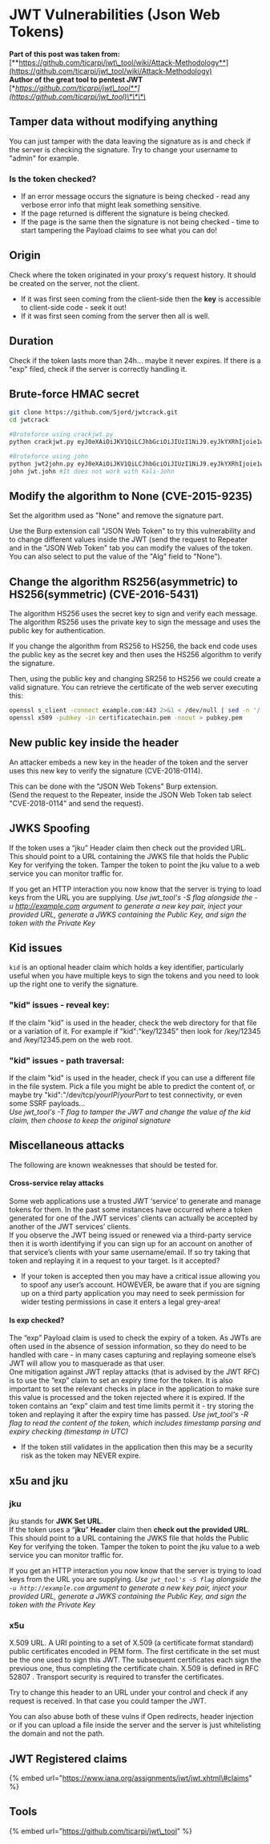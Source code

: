 # JWT Vulnerabilities \(Json Web Tokens\)

**Part of this post was taken from:** [**https://github.com/ticarpi/jwt\_tool/wiki/Attack-Methodology**](https://github.com/ticarpi/jwt_tool/wiki/Attack-Methodology)  
**Author of the great tool to pentest JWT** [**https://github.com/ticarpi/jwt\_tool**](https://github.com/ticarpi/jwt_tool)\*\*\*\*

## Tamper data without modifying anything

You can just tamper with the data leaving the signature as is and check if the server is checking the signature. Try to change your username to "admin" for example.

### **Is the token checked?**

* If an error message occurs the signature is being checked - read any verbose error info that might leak something sensitive.
* If the page returned is different the signature is being checked.
* If the page is the same then the signature is not being checked - time to start tampering the Payload claims to see what you can do!

## Origin

Check where the token originated in your proxy's request history. It should be created on the server, not the client.

* If it was first seen coming from the client-side then the **key** is accessible to client-side code - seek it out!
* If it was first seen coming from the server then all is well.

## Duration

Check if the token lasts more than 24h... maybe it never expires. If there is a "exp" filed, check if the server is correctly handling it.

## Brute-force HMAC secret 

```bash
git clone https://github.com/Sjord/jwtcrack.git
cd jwtcrack

#Bruteforce using crackjwt.py
python crackjwt.py eyJ0eXAiOiJKV1QiLCJhbGciOiJIUzI1NiJ9.eyJkYXRhIjoie1widXNlcm5hbWVcIjpcImFkbWluXCIsXCJyb2xlXCI6XCJhZG1pblwifSJ9.8R-KVuXe66y_DXVOVgrEqZEoadjBnpZMNbLGhM8YdAc /usr/share/wordlists/rockyou.txt

#Bruteforce using john
python jwt2john.py eyJ0eXAiOiJKV1QiLCJhbGciOiJIUzI1NiJ9.eyJkYXRhIjoie1widXNlcm5hbWVcIjpcImFkbWluXCIsXCJyb2xlXCI6XCJhZG1pblwifSJ9.8R-KVuXe66y_DXVOVgrEqZEoadjBnpZMNbLGhM8YdAc > jwt.john
john jwt.john #It does not work with Kali-John
```

## Modify the algorithm to None \(CVE-2015-9235\)

Set the algorithm used as "None" and remove the signature part.

Use the Burp extension call "JSON Web Token" to try this vulnerability and to change different values inside the JWT \(send the request to Repeater and in the "JSON Web Token" tab you can modify the values of the token. You can also select to put the value of the "Alg" field to "None"\).

## Change the algorithm RS256\(asymmetric\) to HS256\(symmetric\) \(CVE-2016-5431\)

The algorithm HS256 uses the secret key to sign and verify each message.  
The algorithm RS256 uses the private key to sign the message and uses the public key for authentication.

If you change the algorithm from RS256 to HS256, the back end code uses the public key as the secret key and then uses the HS256 algorithm to verify the signature.

Then, using the public key and changing SR256 to HS256 we could create a valid signature. You can retrieve the certificate of the web server executing this: 

```bash
openssl s_client -connect example.com:443 2>&1 < /dev/null | sed -n '/-----BEGIN/,/-----END/p' > certificatechain.pem #For this attack you can use the JOSEPH Burp extension. In the Repeater, select the JWS tab and select the Key confusion attack. Load the PEM, Update the request and send it. (This extension allows you to send the "non" algorithm attack also). It is also recommended to use the tool jwt_tool with the option 2 as the previous Burp Extension does not always works well.
openssl x509 -pubkey -in certificatechain.pem -noout > pubkey.pem
```

## New public key inside the header

An attacker embeds a new key in the header of the token and the server uses this new key to verify the signature \(CVE-2018-0114\).

This can be done with the "JSON Web Tokens" Burp extension.  
\(Send the request to the Repeater, inside the JSON Web Token tab select "CVE-2018-0114" and send the request\).

## JWKS Spoofing

If the token uses a “jku” Header claim then check out the provided URL. This should point to a URL containing the JWKS file that holds the Public Key for verifying the token. Tamper the token to point the jku value to a web service you can monitor traffic for.

If you get an HTTP interaction you now know that the server is trying to load keys from the URL you are supplying. _Use jwt\_tool's -S flag alongside the -u_ [_http://example.com_](http://example.com/) _argument to generate a new key pair, inject your provided URL, generate a JWKS containing the Public Key, and sign the token with the Private Key_

## Kid issues

 `kid` is an optional header claim which holds a key identifier, particularly useful when you have multiple keys to sign the tokens and you need to look up the right one to verify the signature.

### "kid" issues - reveal key:

If the claim "kid" is used in the header, check the web directory for that file or a variation of it. For example if "kid":"key/12345” then look for /key/12345 and /key/12345.pem on the web root.

### "kid" issues - path traversal:

If the claim "kid" is used in the header, check if you can use a different file in the file system. Pick a file you might be able to predict the content of, or maybe try "kid":"/dev/tcp/_yourIP_/_yourPort_ to test connectivity, or even some SSRF payloads...  
_Use jwt\_tool's -T flag to tamper the JWT and change the value of the kid claim, then choose to keep the original signature_

## Miscellaneous attacks

The following are known weaknesses that should be tested for.

#### Cross-service relay attacks

Some web applications use a trusted JWT ‘service’ to generate and manage tokens for them. In the past some instances have occurred where a token generated for one of the JWT services’ clients can actually be accepted by another of the JWT services’ clients.  
If you observe the JWT being issued or renewed via a third-party service then it is worth identifying if you can sign up for an account on another of that service’s clients with your same username/email. If so try taking that token and replaying it in a request to your target. Is it accepted?

* If your token is accepted then you may have a critical issue allowing you to spoof any user’s account. HOWEVER, be aware that if you are signing up on a third party application you may need to seek permission for wider testing permissions in case it enters a legal grey-area!

#### Is exp checked?

The “exp” Payload claim is used to check the expiry of a token. As JWTs are often used in the absence of session information, so they do need to be handled with care - in many cases capturing and replaying someone else’s JWT will allow you to masquerade as that user.  
One mitigation against JWT replay attacks \(that is advised by the JWT RFC\) is to use the “exp” claim to set an expiry time for the token. It is also important to set the relevant checks in place in the application to make sure this value is processed and the token rejected where it is expired. If the token contains an “exp” claim and test time limits permit it - try storing the token and replaying it after the expiry time has passed. _Use jwt\_tool's -R flag to read the content of the token, which includes timestamp parsing and expiry checking \(timestamp in UTC\)_

* If the token still validates in the application then this may be a security risk as the token may NEVER expire.

## x5u and jku

### jku

jku stands for **JWK Set URL**.  
If the token uses a “**jku**” **Header** claim then **check out the provided URL**. This should point to a URL containing the JWKS file that holds the Public Key for verifying the token. Tamper the token to point the jku value to a web service you can monitor traffic for.

If you get an HTTP interaction you now know that the server is trying to load keys from the URL you are supplying. _Use `jwt_tool's -S flag` alongside the `-u http://example.com` argument to generate a new key pair, inject your provided URL, generate a JWKS containing the Public Key, and sign the token with the Private Key_

### x5u

X.509 URL. A URI pointing to a set of X.509 \(a certificate format standard\) public certificates encoded in PEM form. The first certificate in the set must be the one used to sign this JWT. The subsequent certificates each sign the previous one, thus completing the certificate chain. X.509 is defined in RFC 52807 . Transport security is required to transfer the certificates.

Try to change this header to an URL under your control and check if any request is received. In that case you could tamper the JWT.

You can also abuse both of these vulns if Open redirects, header injection or if you can upload a file inside the server and the server is just whitelisting the domain and not the path.



## JWT Registered claims

{% embed url="https://www.iana.org/assignments/jwt/jwt.xhtml\#claims" %}

## Tools

{% embed url="https://github.com/ticarpi/jwt\_tool" %}





